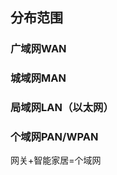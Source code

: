 


## 分布范围
### 广域网WAN
### 城域网MAN
### 局域网LAN（以太网）
### 个域网PAN/WPAN
网关+智能家居=个域网
<!--stackedit_data:
eyJoaXN0b3J5IjpbLTYxMDg0NTA5MV19
-->